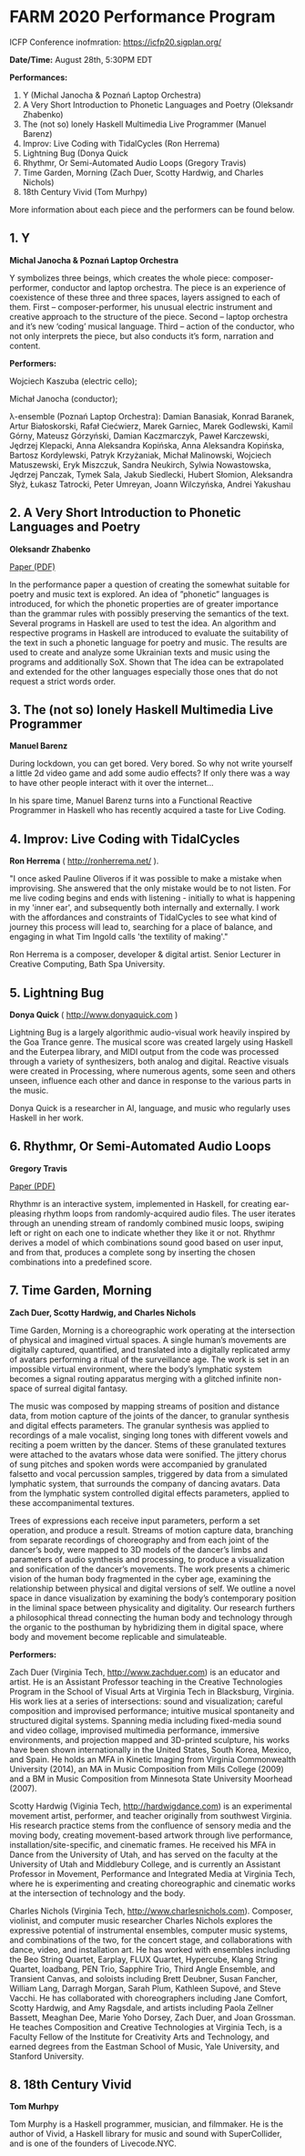 # FARM 2020 Performance Program

ICFP Conference inofmration: https://icfp20.sigplan.org/

**Date/Time:** August 28th, 5:30PM EDT

**Performances:**

1. Y (Michal Janocha & Poznań Laptop Orchestra)
2. A Very Short Introduction to Phonetic Languages and Poetry (Oleksandr Zhabenko)
3. The (not so) lonely Haskell Multimedia Live Programmer (Manuel Barenz)
4. Improv: Live Coding with TidalCycles (Ron Herrema)
5. Lightning Bug (Donya Quick
6. Rhythmr, Or Semi-Automated Audio Loops (Gregory Travis)
7. Time Garden, Morning (Zach Duer, Scotty Hardwig, and Charles Nichols)
8. 18th Century Vivid (Tom Murhpy)

More information about each piece and the performers can be found below.

## 1. Y 

**Michal Janocha & Poznań Laptop Orchestra**

Y symbolizes three beings, which creates the whole piece: composer-performer, conductor and laptop orchestra. The piece is an experience of coexistence of these three and three spaces, layers assigned to each of them. First – composer-performer, his unusual electric instrument and creative approach to the structure of the piece. Second – laptop orchestra and it’s new ‘coding’ musical language. Third – action of the conductor, who not only interprets the piece, but also conducts it’s form, narration and content.

**Performers:**

Wojciech Kaszuba (electric cello);

Michał Janocha (conductor);

λ-ensemble (Poznań Laptop Orchestra):
Damian Banasiak, Konrad Baranek, Artur Białoskorski, Rafał Ciećwierz, Marek Garniec, Marek Godlewski, Kamil Górny, Mateusz Górzyński, Damian Kaczmarczyk,  Paweł Karczewski, Jędrzej Klepacki, Anna Aleksandra Kopińska, Anna Aleksandra Kopińska, Bartosz Kordylewski, Patryk Krzyżaniak, Michał Malinowski, Wojciech Matuszewski, Eryk Miszczuk, Sandra Neukirch, Sylwia Nowastowska, Jędrzej Panczak, Tymek Sala, Jakub Siedlecki, Hubert Słomion, Aleksandra Słyż, Łukasz Tatrocki, Peter Umreyan, Joann Wilczyńska, Andrei Yakushau

## 2. A Very Short Introduction to Phonetic Languages and Poetry 

**Oleksandr Zhabenko**

[Paper (PDF)](https://functional-art.org/2020/papers/Poetry-OleksandrZhabenko.pdf)

In the performance paper a question of creating the somewhat suitable for poetry and music
text is explored. An idea of ”phonetic” languages is introduced, for which the phonetic properties
are of greater importance than the grammar rules with possibly preserving the semantics
of the text. Several programs in Haskell are used to test the idea. An algorithm and respective
programs in Haskell are introduced to evaluate the suitability of the text in such a phonetic language
for poetry and music. The results are used to create and analyze some Ukrainian texts
and music using the programs and additionally SoX. Shown that The idea can be extrapolated
and extended for the other languages especially those ones that do not request a strict words
order.

## 3. The (not so) lonely Haskell Multimedia Live Programmer

**Manuel Barenz**

During lockdown, you can get bored. Very bored. So why not
write yourself a little 2d video game and add some audio effects? If
only there was a way to have other people interact with it over the
internet...

In his spare time, Manuel Barenz turns into a Functional Reactive Programmer in
Haskell who has recently acquired a taste for Live Coding.

## 4. Improv: Live Coding with TidalCycles

**Ron Herrema**  ( http://ronherrema.net/ ). 

"I once asked Pauline Oliveros if it was possible to make a mistake when improvising. She answered that the only mistake would be to not listen. For me live coding begins and ends with listening - initially to what is happening in my 'inner ear', and subsequently both internally and externally. I work with the affordances and constraints of TidalCycles to see what kind of journey this process will lead to, searching for a place of balance, and engaging in what Tim Ingold calls 'the textility of making'."

Ron Herrema is a composer, developer & digital artist. Senior Lecturer in Creative Computing, Bath Spa University.



## 5. Lightning Bug 

**Donya Quick** ( http://www.donyaquick.com )

Lightning Bug is a largely algorithmic audio-visual work heavily inspired by the Goa Trance genre. The musical score was created largely using Haskell and the Euterpea library, and MIDI output from the code was processed through a variety of synthesizers, both analog and digital. Reactive visuals were created in Processing, where numerous agents, some seen and others unseen, influence each other and dance in response to the various parts in the music.  

Donya Quick is a researcher in AI, language, and music who regularly uses Haskell in her work.  

## 6. Rhythmr, Or Semi-Automated Audio Loops

**Gregory Travis**


[Paper (PDF)](https://functional-art.org/2020/papers/Rhythmr-GregoryTravis.pdf)

Rhythmr is an interactive system, implemented in Haskell, for creating ear-pleasing rhythm loops from randomly-acquired audio files. The user iterates through an unending stream of randomly combined music loops, swiping left or right on each one to indicate whether they like it or not. Rhythmr derives a model of which combinations sound good based on user input, and from that, produces a complete song by inserting the chosen combinations into a predefined score.

## 7. Time Garden, Morning 

**Zach Duer, Scotty Hardwig, and Charles Nichols**

Time Garden, Morning is a choreographic work operating at the intersection of physical and imagined virtual spaces. A single human’s movements are digitally captured, quantified, and translated into a digitally replicated army of avatars performing a ritual of the surveillance age. The work is set in an impossible virtual environment, where the body’s lymphatic system becomes a signal routing apparatus merging with a glitched infinite non-space of surreal digital fantasy.

The music was composed by mapping streams of position and distance data, from motion capture of the joints of the dancer, to granular synthesis and digital effects parameters. The granular synthesis was applied to recordings of a male vocalist, singing long tones with different vowels and reciting a poem written by the dancer. Stems of these granulated textures were attached to the avatars whose data were sonified. The jittery chorus of sung pitches and spoken words were accompanied by granulated falsetto and vocal percussion samples, triggered by data from a simulated lymphatic system, that surrounds the company of dancing avatars. Data from the lymphatic system controlled digital effects parameters, applied to these accompanimental textures.

Trees of expressions each receive input parameters, perform a set operation, and produce a result. Streams of motion capture data, branching from separate recordings of choreography and from each joint of the dancer’s body, were mapped to 3D models of the dancer’s limbs and parameters of audio synthesis and processing, to produce a visualization and sonification of the dancer’s movements. The work presents a chimeric vision of the human body fragmented in the cyber age, examining the relationship between physical and digital versions of self. We outline a novel space in dance visualization by examining the body’s contemporary position in the liminal space between physicality and digitality. Our research furthers a philosophical thread connecting the human body and technology through the organic to the posthuman by hybridizing them in digital space, where body and movement become replicable and simulateable.

**Performers:**

Zach Duer (Virginia Tech, http://www.zachduer.com) is an educator and artist.  He is an Assistant Professor teaching in the Creative Technologies Program in the School of Visual Arts at Virginia Tech in Blacksburg, Virginia.  His work lies at a series of intersections: sound and visualization; careful composition and improvised performance; intuitive musical spontaneity and structured digital systems.  Spanning media including fixed-media sound and video collage, improvised multimedia performance, immersive environments, and projection mapped and 3D-printed sculpture, his works have been shown internationally in the United States, South Korea, Mexico, and Spain.  He holds an MFA in Kinetic Imaging from Virginia Commonwealth University (2014), an MA in Music Composition from Mills College (2009) and a BM in Music Composition from Minnesota State University Moorhead (2007).

Scotty Hardwig (Viginia Tech, http://hardwigdance.com) is an experimental movement artist, performer, and teacher originally from southwest Virginia. His research practice stems from the confluence of sensory media and the moving body, creating movement-based artwork through live performance, installation/site-specific, and cinematic frames. He received his MFA in Dance from the University of Utah, and has served on the faculty at the University of Utah and Middlebury College, and is currently an Assistant Professor in Movement, Performance and Integrated Media at Virginia Tech, where he is experimenting and creating choreographic and cinematic works at the intersection of technology and the body.

Charles Nichols (Virginia Tech, http://www.charlesnichols.com). 
Composer, violinist, and computer music researcher Charles Nichols explores the expressive potential of instrumental ensembles, computer music systems, and combinations of the two, for the concert stage, and collaborations with dance, video, and installation art.  He has worked with ensembles including the Beo String Quartet, Earplay, FLUX Quartet, Hypercube, Klang String Quartet, loadbang, PEN Trio, Sapphire Trio, Third Angle Ensemble, and Transient Canvas, and soloists including Brett Deubner, Susan Fancher, William Lang, Darragh Morgan, Sarah Plum, Kathleen Supové, and Steve Vacchi.  He has collaborated with choreographers including Jane Comfort, Scotty Hardwig, and Amy Ragsdale, and artists including Paola Zellner Bassett, Meaghan Dee, Marie Yoho Dorsey, Zach Duer, and Joan Grossman.  He teaches Composition and Creative Technologies at Virginia Tech, is a Faculty Fellow of the Institute for Creativity Arts and Technology, and earned degrees from the Eastman School of Music, Yale University, and Stanford University.

## 8. 18th Century Vivid 

**Tom Murhpy**

Tom Murphy is a Haskell programmer, musician, and filmmaker. He is the author of Vivid, a Haskell library for music and sound with SuperCollider, and is one of the founders of Livecode.NYC.
